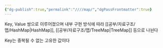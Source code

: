 ```yaml
---
{"dg-publish":true,"permalink":"////map/","dgPassFrontmatter":true}
---
```



Key, Value 쌍으로 이루어졌으며 내부 구현 방식에 따라 [[공부/자료구조/맵/HashMap\|HashMap]], [[공부/자료구조/맵/TreeMap\|TreeMap]] 등으로 나뉜다

Key는 중복될 수 없는 고유한 값이다